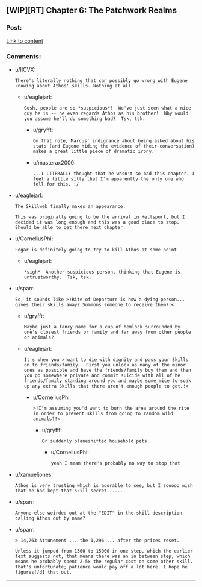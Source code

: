 ## [WIP][RT] Chapter 6: The Patchwork Realms

### Post:

[Link to content](https://www.royalroad.com/fiction/30636/the-patchwork-realms-arrival/chapter/482286/chapter-6-new-friend)

### Comments:

- u/IICVX:
  ```
  There's literally nothing that can possibly go wrong with Eugene knowing about Athos' skills. Nothing at all.
  ```

  - u/eaglejarl:
    ```
    Gosh, people are so *suspicious*!  We've just seen what a nice guy he is -- he even regards Athos as his brother!  Why would you assume he'll do something bad?  Tsk, tsk.
    ```

    - u/gryfft:
      ```
      On that note, Marcus' indignance about being asked about his stats (and Eugene hiding the evidence of their conversation) makes a great little piece of dramatic irony.
      ```

    - u/masterax2000:
      ```
      ...I LITERALLY thought that he wasn't so bad this chapter. I feel a little silly that I'm apparently the only one who fell for this. :/
      ```

- u/eaglejarl:
  ```
  The Skillweb finally makes an appearance.

  This was originally going to be the arrival in Hellsport, but I decided it was long enough and this was a good place to stop. Should be able to get there next chapter.
  ```

- u/CorneliusPhi:
  ```
  Edgar is definitely going to try to kill Athos at some point
  ```

  - u/eaglejarl:
    ```
    *sigh*  Another suspicious person, thinking that Eugene is untrustworthy.  Tsk, tsk.
    ```

- u/sparr:
  ```
  So, it sounds like >!Rite of Departure is how a dying person... gives their skills away? Summons someone to receive them?!<
  ```

  - u/gryfft:
    ```
    Maybe just a fancy name for a cup of hemlock surrounded by one's closest friends or family and far away from other people or animals?
    ```

  - u/eaglejarl:
    ```
    It's when you >!want to die with dignity and pass your Skills on to friends/family.  First you unlock as many of the minor ones as possible and have the friends/family buy them and then you go somewhere private and commit suicide with all of he friends/family standing around you and maybe some mice to soak up any extra Skills that there aren't enough people to get.!<
    ```

    - u/CorneliusPhi:
      ```
      >!I'm assuming you'd want to burn the area around the rite in order to prevent skills from going to random wild animals?!<
      ```

      - u/gryfft:
        ```
        Or suddenly planeshifted household pets.
        ```

        - u/CorneliusPhi:
          ```
          yeah I mean there's probably no way to stop that
          ```

- u/xamueljones:
  ```
  Athos is very trusting which is adorable to see, but I sooooo wish that he had kept that skill secret.......
  ```

- u/sparr:
  ```
  Anyone else weirded out at the "EDIT" in the skill description calling Athos out by name?
  ```

- u/sparr:
  ```
  > 14,763 Attunement ... the 1,296 ... after the prices reset.

  Unless it jumped from 1300 to 15000 in one step, which the earlier text suggests not, that means there was an in between step, which means he probably spent 2-5x the regular cost on some other skill. That's unfortunate; patience would pay off a lot here. I hope he figures[/d] that out.
  ```

---

